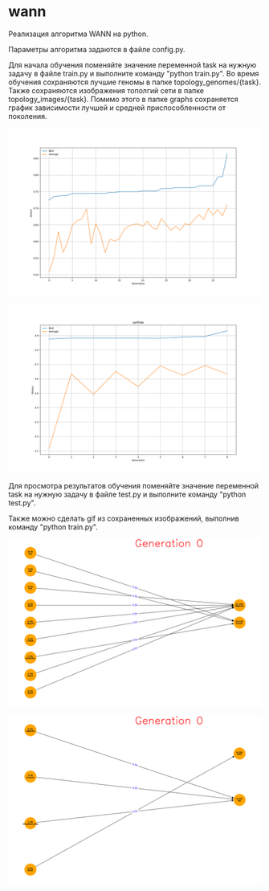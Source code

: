 # wann
Реализация алгоритма WANN на python.

Параметры алгоритма задаются в файле config.py.

Для начала обучения поменяйте значение переменной task на нужную задачу в файле train.py и выполните команду "python train.py". 
Во время обучения сохраняются лучшие геномы в папке topology_genomes/{task}. Также сохраняются изображения тополгий сети в папке topology_images/{task}.
Помимо этого в папке graphs сохраняется график зависимости лучшей и средней приспособленности от поколения.

![](https://github.com/Ivan-bbb/wann/blob/main/graphs/cancer.png)

![](https://github.com/Ivan-bbb/wann/blob/main/graphs/cartPole.png)

Для просмотра результатов обучения поменяйте значение переменной task на нужную задачу в файле test.py и выполните команду "python test.py".

Также можно сделать gif из сохраненных изображений, выполнив команду "python train.py". 

![](https://github.com/Ivan-bbb/wann/blob/main/videos/cancer.gif)

![](https://github.com/Ivan-bbb/wann/blob/main/videos/cartPole.gif)